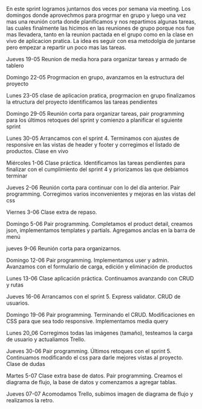 En este sprint logramos juntarnos dos veces por semana via meeting. Los domingos donde aprovechmos para progrmar en grupo y luego una vez mas  una reunión corta donde planificamos y nos repartimos algunas tareas, las cuales finalmente las hicimos en las reuniones de grupo porque nos fue mas llevadera, tanto en la reunion pactada en el grupo como en la clase en vivo de aplicacion pratica.
La idea es seguir con esa metodolgia de juntarse pero empezar a repartir un poco mas las tareas.

Jueves 19-05
Reunion de media hora para organizar tareas y armado de tablero

Domingo 22-05
Progrmacion en grupo, avanzamos en la estructura del proyecto 

Lunes 23-05
clase de aplicacion pratica, progrmacion en grupo
finalizamos la etructura del proyecto
identificamos las tareas pendientes

Domingo 29-05
Reunión corta para organizar tareas, pair programming para los últimos retoques del sprint y comienzo a planificar el sguiente sprint

Lunes 30-05
Arrancamos con el sprint 4. Terminamos con ajustes de responsive en las vistas de header y footer y corregimos el listado de productos. Clase en vivo

Miércoles 1-06
Clase práctica. Identificamos las tareas pendientes para finalizar con el cumplimiento del sprint 4 y priorizamos las que debíamos terminar

Jueves 2-06
Reunión corta para continuar con lo del día anterior. Pair programming. Corregimos varios inconvenientes y mejoras en las vistas del css

Viernes 3-06
Clase extra de repaso.

Domingo 5-06
Pair programming. Completamos el product detail, creamos json, implementamos templates y partials. Agregamos anclas en la barra de menú

jueves 9-06
Reunión corta para organizarnos. 

Domingo 12-06
Pair programming. Implementamos user y admin. Avanzamos con el formulario de carga, edición y eliminación de productos

Lunes 13-06
Clase aplicación práctica. Continuamos avanzando con CRUD y rutas

Jueves 16-06
Arrancamos con el sprint 5. Express validator. CRUD de usuarios.

Domingo 19-06
Pair programming. Terminando el CRUD. Modificaciones en CSS para que sea todo responsive. Implementamos media query

Lunes 20_06
Corregimos todas las imágenes (tamaño), testeamos la carga de usuario y actualiamos Trello. 

Jueves 30-06
Pair programming. Últimos retoques con el sprint 5. Continuamos modificando el css para darle mejores vistas al proyecto. Clase de dudas

Martes 5-07
Clase extra base de datos. Pair programming. Creamos el diagrama de flujo, la base de datos y comenzamos a agregar tablas.

Jueves 07-07
Acomodamos Trello, subimos imagen de diagrama de flujo y realizamos la retro.







